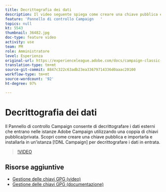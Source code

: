 ```yaml
---
title: Decrittografia dei dati
description: Il video seguente spiega come creare una chiave pubblica e importarla e installarla in un’istanza Campaign per decrittografare i dati.
feature: 'Pannello di controllo Campaign   '
topics: null
kt: 5543
thumbnail: 36482.jpg
doc-type: feature video
activity: use
team: PM
role: Amministratore
level: Esperienza
original-url: https://experienceleague.adobe.com/docs/campaign-classic-learn/tutorials/administrating/control-panel-acc/gpg-key-management/decrypting-data.html
translation-type: tm+mt
source-git-commit: 8847c322c63adb23ea33679714336d0aaac20100
workflow-type: tm+mt
source-wordcount: '92'
ht-degree: 97%

---
```



# Decrittografia dei dati

Il Pannello di controllo Campaign consente di decrittografare i dati esterni che entrano nelle istanze Adobe Campaign utilizzando una coppia di chiavi pubblica/privata.
Scopri come creare una chiave pubblica e importarla e installarla in un’istanza [!DNL Campaign] per decrittografare i dati in entrata.

>[!VIDEO](https://video.tv.adobe.com/v/36482?quality=12)

## Risorse aggiuntive

* [Gestione delle chiavi GPG (video)](./gpg-key-management-overview.md)
* [Gestione delle chiavi GPG (documentazione)](https://docs.adobe.com/content/help/it-IT/control-panel/using/instances-settings/gpg-keys-management.html)
